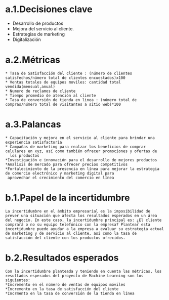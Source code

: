 # a.1.Decisiones clave
  * Desarrollo de productos
  * Mejora del servicio al cliente.
  * Estrategias de marketing
  * Digitalización

# a.2.Métricas
    * Tasa de Satisfacción del cliente : (número de clientes satisfechos/número total de clientes encuestados)x100
    * Ventas totales de equipos moviles: cantidad total vendida(mensual,anual)
    * Numero de reclamos de cliente
    * Tiempo promedio de atención al cliente
    * Tasa de conversión de tienda en linea : (número total de compras/número total de visitantes a sitio web)*100

# a.3.Palancas
    * Capacitación y mejora en el servicio al cliente para brindar una experiencia satisfactoria
    * Campañas de marketing para realzar los beneficios de comprar celulares en xyz, así como también ofrecer promociones y ofertas de    
      los productos
    *Investigación e innovación para el desarrollo de mejores productos
    *Analisis de mercado para ofrecer precios competitivos
    *Fortalecimiento de la presencia en línea para mejorar la estrategia de comercio electrónico y marketing digital para         
     aprovechar el crecimiento del comercio en línea

# b.1.Papel de la incertidumbre
    La incertidumbre en el ámbito empresarial es la imposibilidad de prever una situación que afecta los resultados esperados en un área del negocio. En este caso, la incertidumbre principal es: ¿El cliente comprará o no su equipo telefónico con la empresa? Plantear esta incertidumbre puede ayudar a la empresa a evaluar su estrategia actual de marketing y de servicio al cliente, así como la tasa de satisfacción del cliente con los productos ofrecidos.

# b.2.Resultados esperados
    Con la incertidumbre planteada y teniendo en cuenta las métricas, los resultados esperados del proyecto de Machine Learning son los siguientes:
    *Incremento en el número de ventas de equipos móviles
    *Incremento en la tasa de satisfacción del cliente
    *Incrmento en la tasa de conversión de la tienda en línea
